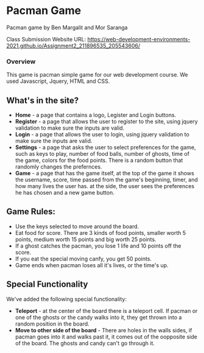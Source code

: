 # Pacman Game
Pacman game by Ben Margalit and Mor Saranga

Class Submission Website URL: https://web-development-environments-2021.github.io/Assignment2_211896535_205543606/

### Overview

This game is pacman simple game for our web development course. We used Javascript, Jquery, HTML and CSS.

## What's in the site?
* **Home** - a page that contains a logo, Legister and Login buttons.
* **Register** - a page that allows the user to register to the site, using jquery validation to make sure the inputs are valid.
* **Login** - a page that allows the user to login, using jquery validation to make sure the inputs are valid.
* **Settings** - a page that asks the user to select preferences for the game, such as keys to play, number of food balls, number of ghosts, time of the game, colors for the food points. There is a random button that randomly changes the prefernces.
* **Game** - a page that has the game itself, at the top of the game it shows the username, score, time passed from the game's beginning, timer, and how many lives the user has. at the side, the user sees the preferences he has chosen and a new game button.

## Game Rules:
* Use the keys selected to move around the board.
* Eat food for score. There are 3 kinds of food points, smaller worth 5 points, medium worth 15 points and big worth 25 points.
* If a ghost catches the pacman, you lose 1 life and 10 points off the score.
* If you eat the special moving canfy, you get 50 points.
* Game ends when pacman loses all it's lives, or the time's up.

## Special Functionality
We've added the following special functionality:
* **Teleport** - at the center of the board there is a teleport cell. If pacman or one of the ghosts or the candy walks into it, they get thrown into a random position in the board.
* **Move to other side of the board** - There are holes in the walls sides, if pacman goes into it and walks past it, it comes out of the oopposite side of the board. The ghosts and candy can't go through it.


 
